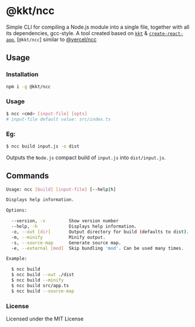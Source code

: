 @kkt/ncc
===

Simple CLI for compiling a Node.js module into a single file, together with all its dependencies, gcc-style. A tool created based on [`kkt`](https://github.com/kktjs/kkt) & [`create-react-app`](https://github.com/facebook/create-react-app), [`@kkt/ncc`] similar to [@vercel/ncc](https://www.npmjs.com/package/@vercel/ncc)

## Usage

### Installation

```bash
npm i -g @kkt/ncc
```

### Usage

```bash
$ ncc <cmd> [input-file] [opts]
# input-file default value: src/index.ts
```

### Eg:

```bash
$ ncc build input.js -o dist
```

Outputs the `Node.js` compact build of `input.js` into `dist/input.js`.

## Commands

```bash
Usage: ncc [build] [input-file] [--help|h]

Displays help information.

Options:

  --version, -v         Show version number
  --help, -h            Displays help information.
  -o, --out [dir]       Output directory for build (defaults to dist).
  -m, --minify          Minify output.
  -s, --source-map      Generate source map.
  -e, --external [mod]  Skip bundling 'mod'. Can be used many times.

Example:

  $ ncc build
  $ ncc build --out ./dist
  $ ncc build --minify
  $ ncc build src/app.ts
  $ ncc build --source-map
```

### License

Licensed under the MIT License